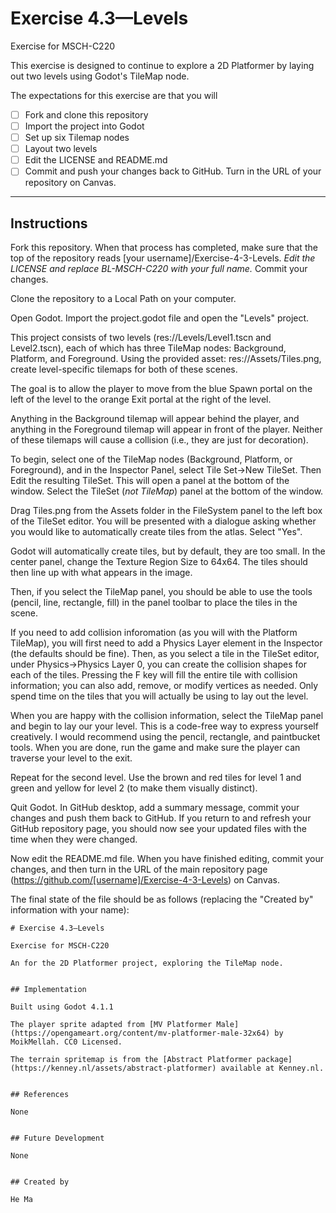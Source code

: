 # Exercise 4.3—Levels

Exercise for MSCH-C220

This exercise is designed to continue to explore a 2D Platformer by laying out two levels using Godot's TileMap node.

The expectations for this exercise are that you will

 - [ ] Fork and clone this repository
 - [ ] Import the project into Godot
 - [ ] Set up six Tilemap nodes
 - [ ] Layout two levels
 - [ ] Edit the LICENSE and README.md
 - [ ] Commit and push your changes back to GitHub. Turn in the URL of your repository on Canvas.

---

## Instructions

Fork this repository. When that process has completed, make sure that the top of the repository reads [your username]/Exercise-4-3-Levels. *Edit the LICENSE and replace BL-MSCH-C220 with your full name.* Commit your changes.

Clone the repository to a Local Path on your computer.

Open Godot. Import the project.godot file and open the "Levels" project.

This project consists of two levels (res://Levels/Level1.tscn and Level2.tscn), each of which has three TileMap nodes: Background, Platform, and Foreground. Using the provided asset: res://Assets/Tiles.png, create level-specific tilemaps for both of these scenes.

The goal is to allow the player to move from the blue Spawn portal on the left of the level to the orange Exit portal at the right of the level.

Anything in the Background tilemap will appear behind the player, and anything in the Foreground tilemap will appear in front of the player. Neither of these tilemaps will cause a collision (i.e., they are just for decoration).

To begin, select one of the TileMap nodes (Background, Platform, or Foreground), and in the Inspector Panel, select Tile Set->New TileSet. Then Edit the resulting TileSet. This will open a panel at the bottom of the window. Select the TileSet (*not TileMap*) panel at the bottom of the window.

Drag Tiles.png from the Assets folder in the FileSystem panel to the left box of the TileSet editor. You will be presented with a dialogue asking whether you would like to automatically create tiles from the atlas. Select "Yes". 

Godot will automatically create tiles, but by default, they are too small. In the center panel, change the Texture Region Size to 64x64. The tiles should then line up with what appears in the image.

Then, if you select the TileMap panel, you should be able to use the tools (pencil, line, rectangle, fill) in the panel toolbar to place the tiles in the scene.

If you need to add collision inforomation (as you will with the Platform TileMap), you will first need to add a Physics Layer element in the Inspector (the defaults should be fine). Then, as you select a tile in the TileSet editor, under Physics->Physics Layer 0, you can create the collision shapes for each of the tiles. Pressing the F key will fill the entire tile with collision information; you can also add, remove, or modify vertices as needed. Only spend time on the tiles that you will actually be using to lay out the level.

When you are happy with the collision information, select the TileMap panel and begin to lay our your level. This is a code-free way to express yourself creatively. I would recommend using the pencil, rectangle, and paintbucket tools. When you are done, run the game and make sure the player can traverse your level to the exit.

Repeat for the second level. Use the brown and red tiles for level 1 and green and yellow for level 2 (to make them visually distinct).

Quit Godot. In GitHub desktop, add a summary message, commit your changes and push them back to GitHub. If you return to and refresh your GitHub repository page, you should now see your updated files with the time when they were changed.

Now edit the README.md file. When you have finished editing, commit your changes, and then turn in the URL of the main repository page (https://github.com/[username]/Exercise-4-3-Levels) on Canvas.

The final state of the file should be as follows (replacing the "Created by" information with your name):
```
# Exercise 4.3—Levels

Exercise for MSCH-C220

An for the 2D Platformer project, exploring the TileMap node.


## Implementation

Built using Godot 4.1.1

The player sprite adapted from [MV Platformer Male](https://opengameart.org/content/mv-platformer-male-32x64) by MoikMellah. CC0 Licensed.

The terrain spritemap is from the [Abstract Platformer package](https://kenney.nl/assets/abstract-platformer) available at Kenney.nl.


## References

None


## Future Development

None


## Created by 

He Ma
```
